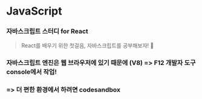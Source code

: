
# JavaScript

### 자바스크립트 스터디 for React

> React를 배우기 위한 첫걸음, 자바스크립트를 공부해보자! 🎃



### 자바스크립트 엔진은 웹 브라우저에 있기 때문에 (V8) => F12 개발자 도구 console에서 작업!



### => 더 편한 환경에서 하려면 codesandbox

